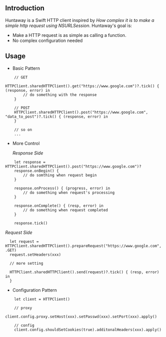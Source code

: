 ## Introduction

Huntaway is a Swift HTTP client inspired by *How complex it is to make a simple http request using NSURLSession*.
Huntaway's goal is: 
- Make a HTTP request is as simple as calling a function.
- No complex configuration needed

## Usage

- Basic Pattern
```
    // GET
    HTTPClient.sharedHTTPClient().get("https://www.google.com")?.tick() { (response, error) in
        // do something with the response
    }

    // POST
    HTTPClient.sharedHTTPClient().post("https://www.google.com", "data_to_post")?.tick() { (response, error) in
    }

    // so on
    ...
```

- More Control

  *Response Side*
```
    let response = HTTPClient.sharedHTTPClient().post("https://www.google.com")?
    response.onBegin() {
        // do somthing when request begin
    }

    response.onProcess() { (progress, error) in
        // do something when request's processing
    }

    response.onComplete() { (resp, error) in
        // do something when request completed
    }

    response.tick()
```

  *Request Side*
    
```
  let request = HTTPClient.sharedHTTPClient().prepareRequest("https://www.google.com", .GET)
  request.setHeaders(xxx)
  
  // more setting
  
  HTTPClient.sharedHTTPClient().send(request)?.tick() { (resp, error) in
  }
```


- Configuration Pattern

```
    let client = HTTPClient()
    
    // proxy
    client.config.proxy.setHost(xxx).setPasswd(xxx).setPort(xxx).apply()
    
    // config
    client.config.shouldSetCookies(true).additonalHeaders(xxx).apply()
    
```
